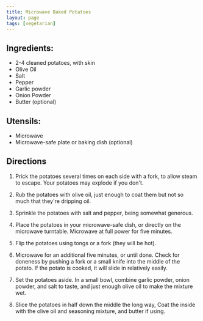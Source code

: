 ```yaml
---
title: Microwave Baked Potatoes
layout: page
tags: [vegetarian]
---
```


## Ingredients:
* 2-4 cleaned potatoes, with skin
* Olive Oil
* Salt
* Pepper
* Garlic powder
* Onion Powder
* Butter (optional)

## Utensils:
* Microwave
* Microwave-safe plate or baking dish (optional)

## Directions

1. Prick the potatoes several times on each side with a fork, to allow steam to escape. Your potatoes may explode if you don't.

2. Rub the potatoes with olive oil, just enough to coat them but not so much that they're dripping oil.

3. Sprinkle the potatoes with salt and pepper, being somewhat generous.

4. Place the potatoes in your microwave-safe dish, or directly on the microwave turntable. Microwave at full power for five minutes.

5. Flip the potatoes using tongs or a fork (they will be hot).

6. Microwave for an additional five minutes, or until done. Check for doneness by pushing a fork or a small knife into the middle of the potato. If the potato is cooked, it will slide in relatively easily.

7. Set the potatoes aside. In a small bowl, combine garlic powder, onion powder, and salt to taste, and just enough olive oil to make the mixture wet.

8. Slice the potatoes in half down the middle the long way, Coat the inside with the olive oil and seasoning mixture, and butter if using.
